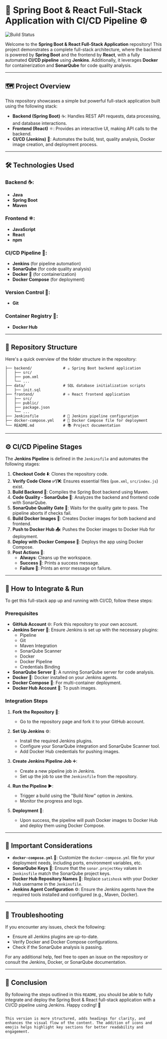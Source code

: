 # 🚀 Spring Boot & React Full-Stack Application with CI/CD Pipeline ⚙️

![Build Status](https://your-jenkins-url/job/your-pipeline-name/badge/icon)

Welcome to the **Spring Boot & React Full-Stack Application** repository! This project demonstrates a complete full-stack architecture, where the backend is powered by **Spring Boot** and the frontend by **React**, with a fully automated **CI/CD pipeline** using **Jenkins**. Additionally, it leverages **Docker** for containerization and **SonarQube** for code quality analysis.

---

## 🗺️ Project Overview

This repository showcases a simple but powerful full-stack application built using the following stack:

- **Backend (Spring Boot)** ☕: Handles REST API requests, data processing, and database interactions.
- **Frontend (React)** ⚛️: Provides an interactive UI, making API calls to the backend.
- **CI/CD (Jenkins)** 🤖: Automates the build, test, quality analysis, Docker image creation, and deployment process.

---

## 🛠️ Technologies Used

### Backend ☕:
- **Java**
- **Spring Boot**
- **Maven**

### Frontend ⚛️:
- **JavaScript**
- **React**
- **npm**

### CI/CD Pipeline 🤖:
- **Jenkins** (for pipeline automation)
- **SonarQube** (for code quality analysis)
- **Docker** 🐳 (for containerization)
- **Docker Compose** (for deployment)

### Version Control 🌳:
- **Git**

### Container Registry 🐳:
- **Docker Hub**

---

## 📂 Repository Structure

Here's a quick overview of the folder structure in the repository:

```plaintext
├── backend/              # ☕ Spring Boot backend application
│   ├── src/              
│   ├── pom.xml
│   └── ...
├── data/                 # SQL database initialization scripts
│   ├── init.sql
├── frontend/             # ⚛️ React frontend application
│   ├── src/
│   ├── public/
│   ├── package.json
│   └── ...
├── Jenkinsfile           # 🤖 Jenkins pipeline configuration
├── docker-compose.yml    # 🐳 Docker Compose file for deployment
└── README.md             # 📚 Project documentation
```

---

## ⚙️ CI/CD Pipeline Stages

The **Jenkins Pipeline** is defined in the `Jenkinsfile` and automates the following stages:

1. **Checkout Code ⬇️**: Clones the repository code.
2. **Verify Code Clone ✅/❌**: Ensures essential files (`pom.xml`, `src/index.js`) exist.
3. **Build Backend 🔨**: Compiles the Spring Boot backend using Maven.
4. **Code Quality - SonarQube 🧐**: Analyzes the backend and frontend code with SonarQube.
5. **SonarQube Quality Gate 🚦**: Waits for the quality gate to pass. The pipeline aborts if checks fail.
6. **Build Docker Images 🐳**: Creates Docker images for both backend and frontend.
7. **Push to Docker Hub 📤**: Pushes the Docker images to Docker Hub for deployment.
8. **Deploy with Docker Compose 🚀**: Deploys the app using Docker Compose.
9. **Post Actions 🧹**: 
    - **Always**: Cleans up the workspace.
    - **Success 🎉**: Prints a success message.
    - **Failure 🚨**: Prints an error message on failure.

---

## 🚀 How to Integrate & Run

To get this full-stack app up and running with CI/CD, follow these steps:

### Prerequisites

- **GitHub Account** 🌐: Fork this repository to your own account.
- **Jenkins Server** 🤖: Ensure Jenkins is set up with the necessary plugins:
  - Pipeline
  - Git
  - Maven Integration
  - SonarQube Scanner
  - Docker
  - Docker Pipeline
  - Credentials Binding
- **SonarQube Server** 🧹: A running SonarQube server for code analysis.
- **Docker** 🐳: Docker installed on your Jenkins agents.
- **Docker Compose** 🐳: For multi-container deployment.
- **Docker Hub Account** 🐳: To push images.

### Integration Steps

1. **Fork the Repository** 🍴:
   - Go to the repository page and fork it to your GitHub account.

2. **Set Up Jenkins** ⚙️:
   - Install the required Jenkins plugins.
   - Configure your SonarQube integration and SonarQube Scanner tool.
   - Add Docker Hub credentials for pushing images.

3. **Create Jenkins Pipeline Job** ➕:
   - Create a new pipeline job in Jenkins.
   - Set up the job to use the `Jenkinsfile` from the repository.

4. **Run the Pipeline** ▶️:
   - Trigger a build using the "Build Now" option in Jenkins.
   - Monitor the progress and logs.

5. **Deployment** 🚀:
   - Upon success, the pipeline will push Docker images to Docker Hub and deploy them using Docker Compose.

---

## 🔑 Important Considerations

- **`docker-compose.yml` 🐳**: Customize the `docker-compose.yml` file for your deployment needs, including ports, environment variables, etc.
- **SonarQube Keys** 🧐: Ensure that the `sonar.projectKey` values in `Jenkinsfile` match the SonarQube project keys.
- **Docker Hub Repository Names** 🐳: Replace `satishosk` with your Docker Hub username in the `Jenkinsfile`.
- **Jenkins Agent Configuration** ⚙️: Ensure the Jenkins agents have the required tools installed and configured (e.g., Maven, Docker).

---

## 🚧 Troubleshooting

If you encounter any issues, check the following:

- Ensure all Jenkins plugins are up-to-date.
- Verify Docker and Docker Compose configurations.
- Check if the SonarQube analysis is passing.

For any additional help, feel free to open an issue on the repository or consult the Jenkins, Docker, or SonarQube documentation.

---

## 🎉 Conclusion

By following the steps outlined in this `README`, you should be able to fully integrate and deploy the Spring Boot & React full-stack application with a CI/CD pipeline using Jenkins. Happy coding! 🚀
```

This version is more structured, adds headings for clarity, and enhances the visual flow of the content. The addition of icons and emojis helps highlight key sections for better readability and engagement.